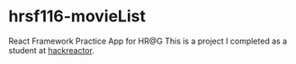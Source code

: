 # hrsf116-movieList
React Framework Practice App for HR@G
This is a project I completed as a student at [hackreactor](http://hackreactor.com).
